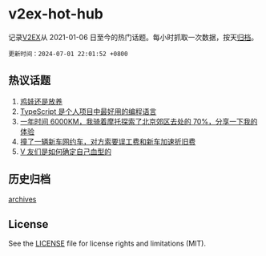 # v2ex-hot-hub

 记录[V2EX](https://www.v2ex.com/)从 2021-01-06 日至今的热门话题。每小时抓取一次数据，按天[归档](archives)。

`更新时间：2024-07-01 22:01:52 +0800`

## 热议话题

1. [鸡娃还是放养](https://www.v2ex.com/t/1053880)
1. [TypeScript 是个人项目中最好用的编程语言](https://www.v2ex.com/t/1053837)
1. [一年时间 6000KM，我骑着摩托探索了北京郊区去处的 70%，分享一下我的体验](https://www.v2ex.com/t/1053814)
1. [撞了一辆新车网约车，对方索要误工费和新车加速折旧费](https://www.v2ex.com/t/1053868)
1. [V 友们是如何确定自己血型的](https://www.v2ex.com/t/1053957)

## 历史归档

[archives](archives)

## License

See the [LICENSE](LICENSE) file for license rights and limitations (MIT).
